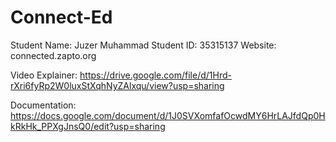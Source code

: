 # Connect-Ed
Student Name: Juzer Muhammad
Student ID: 35315137
Website: connected.zapto.org

Video Explainer: https://drive.google.com/file/d/1Hrd-rXri6fyRp2W0luxStXqhNyZAlxqu/view?usp=sharing

Documentation: https://docs.google.com/document/d/1J0SVXomfafOcwdMY6HrLAJfdQp0HkRkHk_PPXgJnsQ0/edit?usp=sharing
